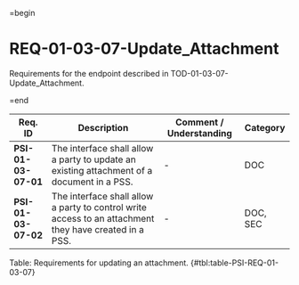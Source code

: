 =begin

# REQ-01-03-07-Update_Attachment

Requirements for the endpoint described in TOD-01-03-07-Update_Attachment.

=end

| Req. ID                        | Description                         | Comment / Understanding                  | Category                       |
| ------------------------------ | ----------------------------------- | ---------------------------------------- | ------------------------------ |
| __PSI-01-03-07-01__ | The interface shall allow a party to update an existing attachment of a document in a PSS.             | -                       | DOC      |
| __PSI-01-03-07-02__ | The interface shall allow a party to control write access to an attachment they have created in a PSS. | -                       | DOC, SEC |

Table: Requirements for updating an attachment. {#tbl:table-PSI-REQ-01-03-07}

